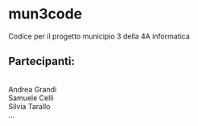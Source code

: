 # mun3code
Codice per il progetto municipio 3 della 4A informatica <br>
<h2>Partecipanti:</h2><br>
  Andrea Grandi<br>
  Samuele Celli<br>
  Silvia Tarallo<br>
  ...
